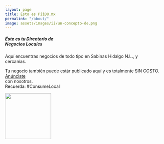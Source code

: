 ```yaml
---
layout: page
title: Ésto es PiiDO.mx
permalink: "/about/"
image: assets/images/ii/un-concepto-de.png
---
```




<div class="rounded mb-3 hero2">
  <div class="row align-items-center justify-content-between">
    <div class="col-xs-8 col-md-8">
      <h5 class="font-weight-bold mb-3 serif-font">Éste es tu Directorio de <br />Negocios Locales</h5>
      <p class="lead mb-3">Aquí encuentras negocios de todo tipo en Sabinas Hidalgo N.L., y cercanías.</p>
      <!-- <a href="{{site.baseurl}}/about" class="btn btn-dark text-white px-5 btn-lg">About me</a> -->
      <p>Tu negocio también puede estár publicado aquí y es totalmente SIN COSTO. <a href="{{site.baseurl}}/anunciate" class="btn btn-dark text-white px-5 btn-lg">Anúnciate</a> <br /> con nosotros. <br />Recuerda: #ConsumeLocal</p>
    </div>
    <div class="col-xs-4 col-md-4 text-right pl-1 pl-lg-4">
      <!-- <img class="intro" height="500" src="{{site.baseurl}}/assets/images/intro.svg"> --> 
        <img class="intro" height="150" src="{{site.baseurl}}/assets/images/marketshop-svgrepo-com4.svg"> 
    </div>
  </div>
</div>

